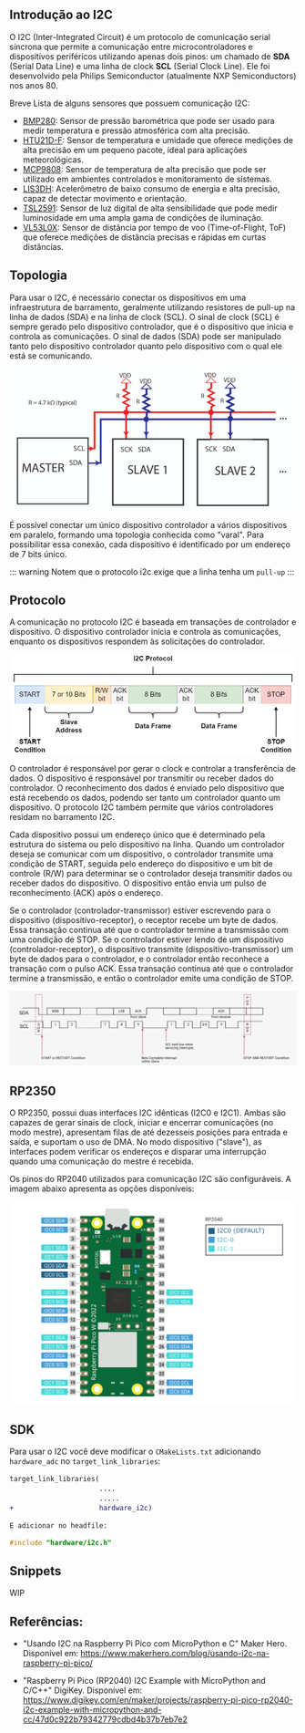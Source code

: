 ## Introdução ao I2C
O I2C (Inter-Integrated Circuit) é um protocolo de comunicação serial síncrona que permite a comunicação entre microcontroladores e dispositivos periféricos utilizando apenas dois pinos: um chamado de **SDA** (Serial Data Line) e uma linha de clock **SCL** (Serial Clock Line). Ele foi desenvolvido pela Philips Semiconductor (atualmente NXP Semiconductors) nos anos 80.

Breve Lista de alguns sensores que possuem comunicação I2C:

- [BMP280](https://www.adafruit.com/product/2651): Sensor de pressão barométrica que pode ser usado para medir temperatura e pressão atmosférica com alta precisão.
- [HTU21D-F](https://www.adafruit.com/product/1899): Sensor de temperatura e umidade que oferece medições de alta precisão em um pequeno pacote, ideal para aplicações meteorológicas.
- [MCP9808](https://www.adafruit.com/product/1782): Sensor de temperatura de alta precisão que pode ser utilizado em ambientes controlados e monitoramento de sistemas.
- [LIS3DH](https://www.adafruit.com/product/2809): Acelerômetro de baixo consumo de energia e alta precisão, capaz de detectar movimento e orientação.
- [TSL2591](https://www.adafruit.com/product/1980): Sensor de luz digital de alta sensibilidade que pode medir luminosidade em uma ampla gama de condições de iluminação.
- [VL53L0X](https://www.adafruit.com/product/3317): Sensor de distância por tempo de voo (Time-of-Flight, ToF) que oferece medições de distância precisas e rápidas em curtas distâncias.

## Topologia

Para usar o I2C, é necessário conectar os dispositivos em uma infraestrutura de barramento, geralmente utilizando resistores de pull-up na linha de dados (SDA) e na linha de clock (SCL). O sinal de clock (SCL) é sempre gerado pelo dispositivo controlador, que é o dispositivo que inicia e controla as comunicações. O sinal de dados (SDA) pode ser manipulado tanto pelo dispositivo controlador quanto pelo dispositivo com o qual ele está se comunicando.

![I2C-Components-with-pull-up-resistors](imgs/I2C-Components-with-pull-up-resistors.png)

É possível conectar um único dispositivo controlador a vários dispositivos em paralelo, formando uma topologia conhecida como "varal". Para possibilitar essa conexão, cada dispositivo é identificado por um endereço de 7 bits único.

::: warning
Notem que o protocolo i2c exige que a linha tenha um `pull-up`
:::

## Protocolo

A comunicação no protocolo I2C é baseada em transações de controlador e dispositivo. O dispositivo controlador inicia e controla as comunicações, enquanto os dispositivos respondem às solicitações do controlador.

![i2c.drawio](imgs/i2c.drawio.png)

<!--
Abaixo disponibilizo uma visão geral do protocolo

1. **Start Condition**: A comunicação no barramento I2C é iniciada por uma condição de início (start condition), na qual o controlador coloca o sinal SDA de nível alto para baixo enquanto o sinal SCL permanece em alto.

2. **Endereçamento**: O controlador transmite o endereço do dispositivo com o qual deseja se comunicar. Cada dispositivo no barramento possui um endereço único de 7 ou 10 bits. O bit seguinte indica se o controlador está escrevendo (0) ou lendo (1) dados do dispositivo.

3. **Acknowledge (ACK)**: Após o recebimento do endereço, o dispositivo correspondente responde com um sinal de ACK para confirmar que foi endereçado corretamente.

4. **Transferência de Dados**: Após o endereçamento, o controlador pode enviar ou receber dados do dispositivo. Durante a transmissão de dados, o controlador envia bytes de dados para o dispositivo, que responde com sinais ACK após a recepção de cada byte.

5. **Stop Condition**: Após concluir a comunicação, o controlador emite uma condição de parada (stop condition), na qual o sinal SDA é colocado de nível lógico baixo para alto enquanto o sinal SCL permanece em alto.

 -->

O controlador é responsável por gerar o clock e controlar a transferência de dados. O dispositivo é responsável por transmitir ou receber dados do controlador. O reconhecimento dos dados é enviado pelo dispositivo que está recebendo os dados, podendo ser tanto um controlador quanto um dispositivo. O protocolo I2C também permite que vários controladores residam no barramento I2C.

Cada dispositivo possui um endereço único que é determinado pela estrutura do sistema ou pelo dispositivo na linha. Quando um controlador deseja se comunicar com um dispositivo, o controlador transmite uma condição de START, seguida pelo endereço do dispositivo e um bit de controle (R/W) para determinar se o controlador deseja transmitir dados ou receber dados do dispositivo. O dispositivo então envia um pulso de reconhecimento (ACK) após o endereço.

Se o controlador (controlador-transmissor) estiver escrevendo para o dispositivo (dispositivo-receptor), o receptor recebe um byte de dados. Essa transação continua até que o controlador termine a transmissão com uma condição de STOP. Se o controlador estiver lendo de um dispositivo (controlador-receptor), o dispositivo transmite (dispositivo-transmissor) um byte de dados para o controlador, e o controlador então reconhece a transação com o pulso ACK. Essa transação continua até que o controlador termine a transmissão, e então o controlador emite uma condição de STOP.

![i2cCOMPORTAMENTO](imgs/i2cCOMPORTAMENTO.png)

## RP2350

O RP2350, possui duas interfaces I2C idênticas (I2C0 e I2C1). Ambas são capazes de gerar sinais de clock, iniciar e encerrar comunicações (no modo mestre), apresentam filas de até dezesseis posições para entrada e saída, e suportam o uso de DMA. No modo dispositivo ("slave"), as interfaces podem verificar os endereços e disparar uma interrupção quando uma comunicação do mestre é recebida.

Os pinos do RP2040 utilizados para comunicação I2C são configuráveis. A imagem abaixo apresenta as opções disponíveis:

![picow-I2C-pinout](imgs/picow-I2C-pinout.png)

## SDK

Para usar o I2C você deve modificar o `CMakeLists.txt` adicionando `hardware_adc` no `target_link_libraries`:

```diff
target_link_libraries(
                      ....
                      .....
+                     hardware_i2c)
```

    E adicionar no headfile:

```c
#include "hardware/i2c.h"
```

## Snippets

WIP

## Referências:

- "Usando I2C na Raspberry Pi Pico com MicroPython e C" Maker Hero. Disponível em: https://www.makerhero.com/blog/usando-i2c-na-raspberry-pi-pico/

- "Raspberry Pi Pico (RP2040) I2C Example with MicroPython and C/C++" DigiKey. Disponível em: https://www.digikey.com/en/maker/projects/raspberry-pi-pico-rp2040-i2c-example-with-micropython-and-cc/47d0c922b79342779cdbd4b37b7eb7e2
